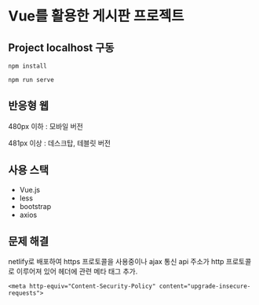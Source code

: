 # Vue를 활용한 게시판 프로젝트

## Project localhost 구동

```
npm install
```

```
npm run serve
```

## 반응형 웹

480px 이하 : 모바일 버전

481px 이상 : 데스크탑, 테블릿 버전

## 사용 스택

- Vue.js
- less
- bootstrap
- axios

## 문제 해결

netlify로 배포하여 https 프로토콜을 사용중이나 ajax 통신 api 주소가 http 프로토콜로 이루어져 있어 헤더에 관련 메타 태그 추가.

```
<meta http-equiv="Content-Security-Policy" content="upgrade-insecure-requests"> 
```
